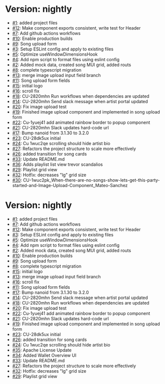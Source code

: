 # Version: nightly

* [#1](https://github.com/projectNEWM/newm-artist-portal/pull/1): added project files
* [#12](https://github.com/projectNEWM/newm-artist-portal/pull/12): Make component exports consistent, write test for Header
* [#7](https://github.com/projectNEWM/newm-artist-portal/pull/7): Add github actions workflows
* [#10](https://github.com/projectNEWM/newm-artist-portal/pull/10): Enable production builds
* [#9](https://github.com/projectNEWM/newm-artist-portal/pull/9): Song upload form
* [#3](https://github.com/projectNEWM/newm-artist-portal/pull/3): Setup ESLint config and apply to existing files
* [#5](https://github.com/projectNEWM/newm-artist-portal/pull/5): Optimize  useWindowDimensionsHook
* [#4](https://github.com/projectNEWM/newm-artist-portal/pull/4): Add npm script to format files using eslint config
* [#2](https://github.com/projectNEWM/newm-artist-portal/pull/2): Added mock data, created song MUI grid, added routs
* [#8](https://github.com/projectNEWM/newm-artist-portal/pull/8): complete typescript migration
* [#13](https://github.com/projectNEWM/newm-artist-portal/pull/13): merge image upload input field branch
* [#11](https://github.com/projectNEWM/newm-artist-portal/pull/11): Song upload form fields
* [#15](https://github.com/projectNEWM/newm-artist-portal/pull/15): initial logo
* [#16](https://github.com/projectNEWM/newm-artist-portal/pull/16): scroll fix
* [#18](https://github.com/projectNEWM/newm-artist-portal/pull/18): CU-2820mhn Run workflows when dependencies are updated
* [#14](https://github.com/projectNEWM/newm-artist-portal/pull/14): CU-2820mhn Send slack message when artist portal updated
* [#20](https://github.com/projectNEWM/newm-artist-portal/pull/20): Fix image upload test
* [#19](https://github.com/projectNEWM/newm-artist-portal/pull/19): Finished image upload component and implemented in song upload form
* [#22](https://github.com/projectNEWM/newm-artist-portal/pull/22): Cu-1yuej41 add animated rainbow border to popup component 
* [#21](https://github.com/projectNEWM/newm-artist-portal/pull/21): CU-2820mhn Slack updates hard-code url
* [#17](https://github.com/projectNEWM/newm-artist-portal/pull/17): Bump nanoid from 3.1.30 to 3.2.0
* [#23](https://github.com/projectNEWM/newm-artist-portal/pull/23): CU-28dk5ux initial
* [#24](https://github.com/projectNEWM/newm-artist-portal/pull/24): Cu 1wuc2qe scrolling should hide artist bio
* [#27](https://github.com/projectNEWM/newm-artist-portal/pull/27): Refactors the project structure to scale more effectively
* [#26](https://github.com/projectNEWM/newm-artist-portal/pull/26): added transition for song cards
* [#33](https://github.com/projectNEWM/newm-artist-portal/pull/33): Update README.md
* [#36](https://github.com/projectNEWM/newm-artist-portal/pull/36): Adds playlist list view trevor scandalios
* [#29](https://github.com/projectNEWM/newm-artist-portal/pull/29): Playlist grid view
* [#32](https://github.com/projectNEWM/newm-artist-portal/pull/32): Hotfix: decreases "lg" grid size
* [#30](https://github.com/projectNEWM/newm-artist-portal/pull/30): CU-1wuc2pk_When-there-are-no-songs-show-lets-get-this-party-started-and-Image-Upload-Component_Mateo-Sanchez


# Version: nightly

* [#1](https://github.com/projectNEWM/newm-artist-portal/pull/1): added project files
* [#7](https://github.com/projectNEWM/newm-artist-portal/pull/7): Add github actions workflows
* [#12](https://github.com/projectNEWM/newm-artist-portal/pull/12): Make component exports consistent, write test for Header
* [#3](https://github.com/projectNEWM/newm-artist-portal/pull/3): Setup ESLint config and apply to existing files
* [#5](https://github.com/projectNEWM/newm-artist-portal/pull/5): Optimize  useWindowDimensionsHook
* [#4](https://github.com/projectNEWM/newm-artist-portal/pull/4): Add npm script to format files using eslint config
* [#2](https://github.com/projectNEWM/newm-artist-portal/pull/2): Added mock data, created song MUI grid, added routs
* [#10](https://github.com/projectNEWM/newm-artist-portal/pull/10): Enable production builds
* [#9](https://github.com/projectNEWM/newm-artist-portal/pull/9): Song upload form
* [#8](https://github.com/projectNEWM/newm-artist-portal/pull/8): complete typescript migration
* [#15](https://github.com/projectNEWM/newm-artist-portal/pull/15): initial logo
* [#13](https://github.com/projectNEWM/newm-artist-portal/pull/13): merge image upload input field branch
* [#16](https://github.com/projectNEWM/newm-artist-portal/pull/16): scroll fix
* [#11](https://github.com/projectNEWM/newm-artist-portal/pull/11): Song upload form fields
* [#17](https://github.com/projectNEWM/newm-artist-portal/pull/17): Bump nanoid from 3.1.30 to 3.2.0
* [#14](https://github.com/projectNEWM/newm-artist-portal/pull/14): CU-2820mhn Send slack message when artist portal updated
* [#18](https://github.com/projectNEWM/newm-artist-portal/pull/18): CU-2820mhn Run workflows when dependencies are updated
* [#20](https://github.com/projectNEWM/newm-artist-portal/pull/20): Fix image upload test
* [#22](https://github.com/projectNEWM/newm-artist-portal/pull/22): Cu-1yuej41 add animated rainbow border to popup component 
* [#21](https://github.com/projectNEWM/newm-artist-portal/pull/21): CU-2820mhn Slack updates hard-code url
* [#19](https://github.com/projectNEWM/newm-artist-portal/pull/19): Finished image upload component and implemented in song upload form
* [#23](https://github.com/projectNEWM/newm-artist-portal/pull/23): CU-28dk5ux initial
* [#26](https://github.com/projectNEWM/newm-artist-portal/pull/26): added transition for song cards
* [#24](https://github.com/projectNEWM/newm-artist-portal/pull/24): Cu 1wuc2qe scrolling should hide artist bio
* [#35](https://github.com/projectNEWM/newm-artist-portal/pull/35): Apache License Update
* [#34](https://github.com/projectNEWM/newm-artist-portal/pull/34): Added Wallet Overview UI  
* [#33](https://github.com/projectNEWM/newm-artist-portal/pull/33): Update README.md
* [#27](https://github.com/projectNEWM/newm-artist-portal/pull/27): Refactors the project structure to scale more effectively
* [#32](https://github.com/projectNEWM/newm-artist-portal/pull/32): Hotfix: decreases "lg" grid size
* [#29](https://github.com/projectNEWM/newm-artist-portal/pull/29): Playlist grid view
